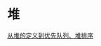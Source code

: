 # 堆

[从堆的定义到优先队列、堆排序](https://www.bilibili.com/video/BV1AF411G7cA/?spm_id_from=333.337.search-card.all.click&vd_source=4e1dceccc918063def66c9d643674c6a)
